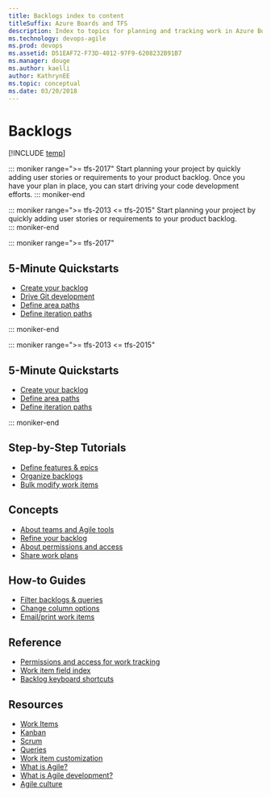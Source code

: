 ```yaml
---
title: Backlogs index to content
titleSuffix: Azure Boards and TFS
description: Index to topics for planning and tracking work in Azure Boards & Team Foundation Server   
ms.technology: devops-agile
ms.prod: devops
ms.assetid: D51EAF72-F73D-4012-97F9-6208232B91B7
ms.manager: douge
ms.author: kaelli
author: KathrynEE
ms.topic: conceptual
ms.date: 03/20/2018
---
```


# Backlogs

[!INCLUDE [temp](../_shared/version-vsts-tfs-all-versions.md)]

::: moniker range=">= tfs-2017"
Start planning your project by quickly adding user stories or requirements to your product backlog. Once you have your plan in place, you can start driving your code development efforts. 
::: moniker-end

::: moniker range=">= tfs-2013 <= tfs-2015"
Start planning your project by quickly adding user stories or requirements to your product backlog.  
::: moniker-end

::: moniker range=">= tfs-2017"
## 5-Minute Quickstarts  

- [Create your backlog](create-your-backlog.md)  
- [Drive Git development](connect-work-items-to-git-dev-ops.md)
- [Define area paths](../../organizations/settings/set-area-paths.md?toc=/azure/devops/boards/backlogs/toc.json&bc=/azure/devops/boards/backlogs/breadcrumb/toc.json) 
- [Define iteration paths](../../organizations/settings/set-iteration-paths-sprints.md?toc=/azure/devops/boards/backlogs/toc.json&bc=/azure/devops/boards/backlogs/breadcrumb/toc.json)   

::: moniker-end

::: moniker range=">= tfs-2013 <= tfs-2015"
## 5-Minute Quickstarts  

- [Create your backlog](create-your-backlog.md)  
- [Define area paths](../../organizations/settings/set-area-paths.md?toc=/azure/devops/boards/backlogs/toc.json&bc=/azure/devops/boards/backlogs/breadcrumb/toc.json) 
- [Define iteration paths](../../organizations/settings/set-iteration-paths-sprints.md?toc=/azure/devops/boards/backlogs/toc.json&bc=/azure/devops/boards/backlogs/breadcrumb/toc.json)   

::: moniker-end

## Step-by-Step Tutorials

- [Define features & epics](define-features-epics.md)
- [Organize backlogs](organize-backlog.md)
- [Bulk modify work items](bulk-modify-work-items.md)

## Concepts 
  
- [About teams and Agile tools](../../organizations/settings/about-teams-and-settings.md?toc=/azure/devops/boards/backlogs/toc.json&bc=/azure/devops/boards/backlogs/breadcrumb/toc.json)  
- [Refine your backlog](best-practices-product-backlog.md)         
- [About permissions and access](../../organizations/security/permissions-access-work-tracking.md?toc=/azure/devops/boards/backlogs/toc.json&bc=/azure/devops/boards/backlogs/breadcrumb/toc.json)
- [Share work plans](../queries/share-plans.md?toc=/azure/devops/boards/backlogs/toc.json&bc=/azure/devops/boards/backlogs/breadcrumb/toc.json)

## How-to Guides

* [Filter backlogs & queries](filter-backlogs.md)
* [Change column options](set-column-options.md?toc=/azure/devops/boards/backlogs/toc.json&bc=/azure/devops/boards/backlogs/breadcrumb/toc.json)
* [Email/print work items](../work-items/email-work-items.md?toc=/azure/devops/boards/backlogs/toc.json&bc=/azure/devops/boards/backlogs/breadcrumb/toc.json)


## Reference   
- [Permissions and access for work tracking](../../organizations/security/permissions-access-work-tracking.md?toc=/azure/devops/boards/backlogs/toc.json&bc=/azure/devops/boards/backlogs/breadcrumb/toc.json)
- [Work item field index](../work-items/guidance/work-item-field.md?toc=/azure/devops/boards/backlogs/toc.json&bc=/azure/devops/boards/backlogs/breadcrumb/toc.json)
- [Backlog keyboard shortcuts](backlogs-keyboard-shortcuts.md)

## Resources 

- [Work Items](../work-items/index.md)
- [Kanban](../boards/index.md)
- [Scrum](../sprints/index.md)
- [Queries](../queries/index.md)
- [Work item customization](../../reference/index.md)
- [What is Agile?](/azure/devops/learn/agile/what-is-agile)   
- [What is Agile development?](/azure/devops/learn/agile/what-is-agile-development)  
- [Agile culture](/azure/devops/learn/agile/agile-culture)  





